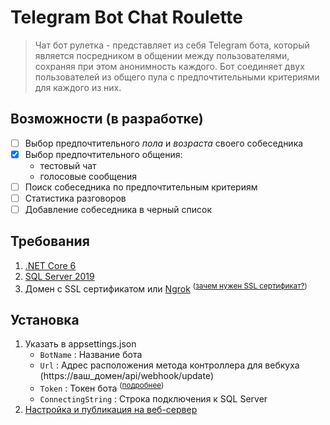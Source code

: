 # Telegram Bot Chat Roulette
> Чат бот рулетка - представляет из себя Telegram бота, который является посредником в общении между пользователями, сохраняя при этом анонимность каждого.
Бот соединяет двух пользователей из общего пула с предпочтительными критериями для каждого из них.

## Возможности (в разработке)
- [ ] Выбор предпочтительного *пола* и *возраста* своего собеседника
- [x] Выбор предпочтительного общения:
	- тестовый чат
	- голосовые сообщения
- [ ] Поиск собеседника по предпочтительным критериям
- [ ] Статистика разговоров
- [ ] Добавление собеседника в черный список

## Требования
1. [.NET Core 6](https://dotnet.microsoft.com/en-us/download/dotnet/6.0)
2. [SQL Server 2019](https://www.microsoft.com/en-us/sql-server/sql-server-downloads)
3. Домен с SSL сертификатом или [Ngrok](https://ngrok.com) <sup>([зачем нужен SSL сертификат?](https://core.telegram.org/bots/faq#i-39m-having-problems-with-webhooks))</sup>

## Установка
1. Указать в appsettings.json
	 - ```BotName``` : Название бота
	 - ```Url``` : Адрес расположения метода контроллера для вебкуха (https://ваш_домен/api/webhook/update)
	 - ```Token``` : Токен бота <sup>([подробнее](https://core.telegram.org/bots#3-how-do-i-create-a-bot))</sup>
	 - ```ConnectingString``` : Строка подключения к SQL Server
2. [Настройка и публикация на веб-сервер](https://docs.microsoft.com/en-us/visualstudio/deployment/quickstart-deploy-aspnet-web-app?view=vs-2022&tabs=web-server#get-started)
